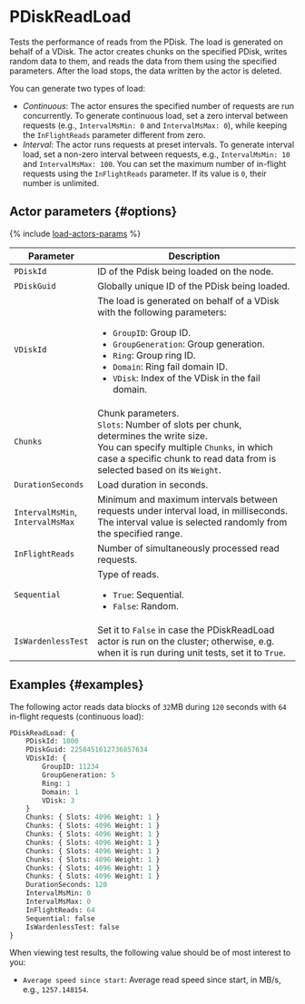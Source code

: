 # PDiskReadLoad

Tests the performance of reads from the PDisk. The load is generated on behalf of a VDisk. The actor creates chunks on the specified PDisk, writes random data to them, and reads the data from them using the specified parameters. After the load stops, the data written by the actor is deleted.

You can generate two types of load:

* _Continuous_: The actor ensures the specified number of requests are run concurrently. To generate continuous load, set a zero interval between requests (e.g., `IntervalMsMin: 0` and `IntervalMsMax: 0`), while keeping the `InFlightReads` parameter different from zero.
* _Interval_: The actor runs requests at preset intervals. To generate interval load, set a non-zero interval between requests, e.g., `IntervalMsMin: 10` and `IntervalMsMax: 100`. You can set the maximum number of in-flight requests using the `InFlightReads` parameter. If its value is `0`, their number is unlimited.

## Actor parameters {#options}

{% include [load-actors-params](../_includes/load-actors-params.md) %}

| Parameter | Description |
--- | ---
| `PDiskId` | ID of the Pdisk being loaded on the node. |
| `PDiskGuid` | Globally unique ID of the PDisk being loaded. |
| `VDiskId` | The load is generated on behalf of a VDisk with the following parameters:<ul><li>`GroupID`: Group ID.</li><li>`GroupGeneration`: Group generation.</li><li>`Ring`: Group ring ID.</li><li>`Domain`: Ring fail domain ID.</li><li>`VDisk`: Index of the VDisk in the fail domain.</li></ul> |
| `Chunks` | Chunk parameters.<br/>`Slots`: Number of slots per chunk, determines the write size.<br/>You can specify multiple `Chunks`, in which case a specific chunk to read data from is selected based on its `Weight`. |
| `DurationSeconds` | Load duration in seconds. |
| `IntervalMsMin`,<br/>`IntervalMsMax` | Minimum and maximum intervals between requests under interval load, in milliseconds. The interval value is selected randomly from the specified range. |
| `InFlightReads` | Number of simultaneously processed read requests. |
| `Sequential` | Type of reads.<ul><li>`True`: Sequential.</li><li>`False`: Random.</li></ul> |
| `IsWardenlessTest` | Set it to `False` in case the PDiskReadLoad actor is run on the cluster; otherwise, e.g. when it is run during unit tests, set it to `True`. |

## Examples {#examples}

The following actor reads data blocks of `32`MB during `120` seconds with `64` in-flight requests (continuous load):

```proto
PDiskReadLoad: {
    PDiskId: 1000
    PDiskGuid: 2258451612736857634
    VDiskId: {
        GroupID: 11234
        GroupGeneration: 5
        Ring: 1
        Domain: 1
        VDisk: 3
    }
    Chunks: { Slots: 4096 Weight: 1 }
    Chunks: { Slots: 4096 Weight: 1 }
    Chunks: { Slots: 4096 Weight: 1 }
    Chunks: { Slots: 4096 Weight: 1 }
    Chunks: { Slots: 4096 Weight: 1 }
    Chunks: { Slots: 4096 Weight: 1 }
    Chunks: { Slots: 4096 Weight: 1 }
    Chunks: { Slots: 4096 Weight: 1 }
    DurationSeconds: 120
    IntervalMsMin: 0
    IntervalMsMax: 0
    InFlightReads: 64
    Sequential: false
    IsWardenlessTest: false
}
```

When viewing test results, the following value should be of most interest to you:

* `Average speed since start`: Average read speed since start, in MB/s, e.g., `1257.148154`.
